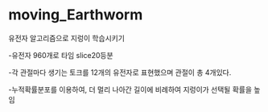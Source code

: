 # moving_Earthworm

유전자 알고리즘으로 지렁이 학습시키기

-유전자 960개로 타임 slice20등분

-각 관절마다 생기는 토크를 12개의 유전자로 표현했으며 관절이 총 4개있다.

-누적확률분포를 이용하여, 더 멀리 나아간 길이에 비례하여 지렁이가 선택될 확률을 높임
